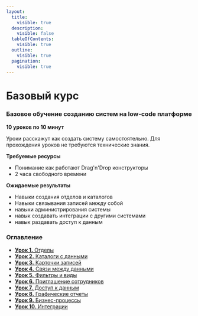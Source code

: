 ```yaml
---
layout:
  title:
    visible: true
  description:
    visible: false
  tableOfContents:
    visible: true
  outline:
    visible: true
  pagination:
    visible: true
---
```


# Базовый курс

### Базовое обучение созданию систем на low-code платформе

**10 уроков по 10 минут**

Уроки расскажут как создать систему самостоятельно. Для прохождения уроков не требуются технические знания.

**Требуемые ресурсы**

* Понимание как работают Drag'n'Drop конструкторы
* 2 часа свободного времени

**Ожидаемые результаты**

* Навыки создания отделов и каталогов
* Навыки связывания записей между собой
* навыки администрирования системы
* навык создавать интеграции с другими системами
* навык раздавать доступ к данным

### Оглавление

* [**Урок 1.** Отделы](urok-1.-otdely.md)
* [**Урок 2.** Каталоги с данными](urok-2.-katalogi-s-dannymi.md)
* [**Урок 3.** Карточки записей](urok-3.-kartochki-zapisei.md)
* [**Урок 4.** Связи между данными](urok-4.-svyazi-mezhdu-dannymi.md)
* [**Урок 5.** Фильтры и виды](urok-5.-filtry-i-vidy.md)
* [**Урок 6.** Приглашение сотрудников](urok-6.-priglashenie-sotrudnikov.md)
* [**Урок 7.** Доступ к данным](urok-7.-prava-dostupa-k-dannym.md)
* [**Урок 8.** Графические отчеты](urok-8.-graficheskie-otchety.md)
* [**Урок 9.** Бизнес-процессы](urok-9.-biznes-processy.md)
* [**Урок 10.** Интеграции](urok-10.-integracii.md)

